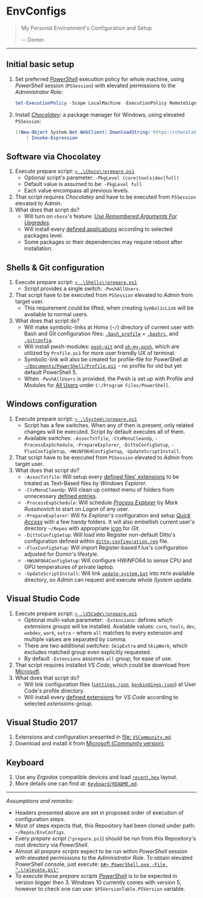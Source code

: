 # EnvConfigs

> My Personal Environment's Configuration and Setup
>
> -- Domin

----

## Initial basic setup

1. Set preferred [_PowerShell_](https://docs.microsoft.com/en-us/powershell/) execution policy for whole machine, using _PowerShell_ session (`PSSession`) with elevated permissions to the _Administrator Role_:

   ```PowerShell
   Set-ExecutionPolicy -Scope LocalMachine -ExecutionPolicy RemoteSigned -Confirm
   ```

2. Install [_Chocolatey_](https://chocolatey.org/about): a package manager for Windows, using elevated `PSSession`:

   ```PowerShell
   ((New-Object System.Net.WebClient).DownloadString('https://chocolatey.org/install.ps1')) `
       | Invoke-Expression
   ```

## Software via Chocolatey

1. Execute prepare script: [`> .\Choco\!prepare.ps1`](Choco/!prepare.ps1)
   * Optional script's parameter: `-PkgLevel (core|tools|dev|full)`
   * Default value is assumed to be: `-PkgLevel full`
   * Each value encompass all previous levels.
2. That script requires _Chocolatey_ and have to be executed from `PSSession` elevated to _Admin_.
3. What does that script do?
   * Will turn on `choco`'s feature: [_Use Remembered Arguments For Upgrades_](https://docs.chocolatey.org/en-us/configuration#general-1).
   * Will install every [defined applications](Choco/packages.txt) according to selected packages level.
   * Some packages or their dependencies may require reboot after installation.

## Shells & Git configuration

1. Execute prepare script: [`> .\Shells\!prepare.ps1`](Shells/!prepare.ps1)
   * Script provides a single switch: `-PwshAllUsers`.
2. That script have to be executed from `PSSession` elevated to _Admin_ from target user.
   * This requirement could be lifted, when creating `SymbolicLink` will be available to normal users.
3. What does that script do?
   * Will make symbolic-links at _Home_ (`~/`) directory of current user with Bash and Git configuration files: [`.bash_profile`](Shells/.bash_profile) + [`.bashrc`](Shells/.bashrc), and [`.gitconfig`](Shells/.gitconfig).
   * Will install pwsh-modules: [`posh-git`](https://www.powershellgallery.com/packages/posh-git) and [`oh-my-posh`](https://www.powershellgallery.com/packages/oh-my-posh), which are utilized by `Profile.ps1` for more user friendly UX of terminal.
   * Symbolic-link will also be created for profile-file for PowerShell at [`~/Documents/PowerShell/Profile.ps1`](Shells/Profile.ps1) - no profile for old but yet default PowerShell 5.
   * When `-PwshAllUsers` is provided, the Pwsh is set up with Profile and Modules for [All Users](https://docs.microsoft.com/en-us/powershell/module/microsoft.powershell.core/about/about_profiles) under `C:/Program Files/PowerShell`.

## Windows configuration

1. Execute prepare script: [`> .\System\!prepare.ps1`](System/!prepare.ps1)
   * Script has a few switches. When any of then is present, only related changes will be executed. Script by default executes all of them.
   * Available switches: `-AssocTxtfile`, `-CtxMenuCleanUp`, `-ProcessExpSchedule`, `-PrepareExplorer`, `-DittoConfigSetup`, `-FluxConfigSetup`, `-HWiNFO64ConfigSetup`, `-UpdateScriptInstall`.
2. That script have to be executed from `PSSession` elevated to _Admin_ from target user.
3. What does that script do?
   * `-AssocTxtfile`: Will setup every [defined files' extensions](System/txtfile_extensions.txt) to be treated as Text-Based files by _Windows Explorer_.
   * `-CtxMenuCleanUp`: Will clean up context menu of folders from unnecessary [defined entries](System/unwanted_cmds.txt).
   * `-ProcessExpSchedule`: Will schedule [_Process Explorer_](https://chocolatey.org/packages/procexp) by _Mark Russinovich_ to start on _Logon_ of any user.
   * `-PrepareExplorer`: Will fix _Explorer's_ configuration and setup [_Quick Access_](https://support.microsoft.com/en-us/help/4027032/windows-pin-remove-and-customize-in-quick-access) with a few handy folders. It will also embellish current user's directory `~/Repos` with appropriate [icon](System/template_Repos/GitDirectory.png) for _Git_.
   * `-DittoConfigSetup`: Will load into Register non-default Ditto's configuration defined within [`ditto-configuration.reg`](System/ditto-configuration.reg) file.
   * `-FluxConfigSetup`: Will import Register-based f.lux's configuration adjusted for Domin's lifestyle.
   * `-HWiNFO64ConfigSetup`: Will configure HWiNFO64 to sense CPU and GPU temperatures of private laptop.
   * `-UpdateScriptInstall`: Will link [`update-system.bat`](System/update-system.bat) into `PATH` available directory, so _Admin_ can request and execute whole _System_ update.

## Visual Studio Code

1. Execute prepare script: [`> .\VSCode\!prepare.ps1`](VSCode/!prepare.ps1)
   * Optional multi-value parameter: `-Extensions`: defines which _extensions groups_ will be installed. Available values: `core`, `tools`, `dev`, `webdev`, `work`, `extra` - where `all` matches to every extension and multiple values are separated by comma.
   * There are two additional _switches_: `SkipExtra` and `SkipWork`, which excludes matched group even explicitly requested.
   * By default `-Extensions` assumes `all` group, for ease of use.
2. That script requires installed _VS Code_, which could be download from [Microsoft](https://code.visualstudio.com/docs/?dv=win).
3. What does that script do?
   * Will link configuration files ([`settings.json`](VSCode/settings.json), [`keybindings.json`](VSCode/keybindings.json)) at User Code's profile directory.
   * Will install every [defined extensions](VSCode/extensions.txt) for _VS Code_ according to selected _extensions-group_.

## Visual Studio 2017

1. Extensions and configuration presented in [file: `VSCommunity.md`](VSCommunity.md).
2. Download and install it from [Microsoft (_Community_ version)](https://www.visualstudio.com/pl/vs/community/).

## Keyboard

1. Use any _Ergodox_ compatible devices and load [`recent.hex`](Keyboard/recent.hex) layout.
2. More details one can find at: [`Keyboard/README.md`](Keyboard/README.md).

----

_Assumptions and remarks:_

* Headers presented above are set in proposed order of execution of configuration steps.
* Most of steps expects that, this Repository had been cloned under path: `~/Repos/EnvConfigs`.
* Every _prepare script_ (`!prepare.ps1`) should be run from this Repository's root directory via _PowerShell_.
* Almost all _prepare scripts_ expect to be run within _PowerShell_ session with elevated permissions to the _Administrator Role_. To obtain elevated PowerShell console, just execute: [`$#> PowerShell.exe -File ".\!elevate.ps1"`](!elevate.ps1)
* To execute those _prepare scripts_ [_PowerShell_](https://docs.microsoft.com/en-us/powershell/scripting/install/installing-powershell-core-on-windows?view=powershell-7.1) is to be expected in version bigger then 3. Windows 10 currently comes with version 5, however to check one can use: `$PSVersionTable.PSVersion` variable.
